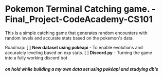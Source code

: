 # Pokemon Terminal Catching game. -Final_Project-CodeAcademy-CS101
This is a simple catching game that generates random encounters with random levels and accurate stats based on the pokemon's data.

Roadmap:
[ ] **New dataset using pokéapi** - To enable evolutions and accurately leveling based on exp stats.
[ ] **Discord.py** - Turning the game into a fully working discord bot

##### **on hold while building a my own data set using pokéapi and studying db's**
